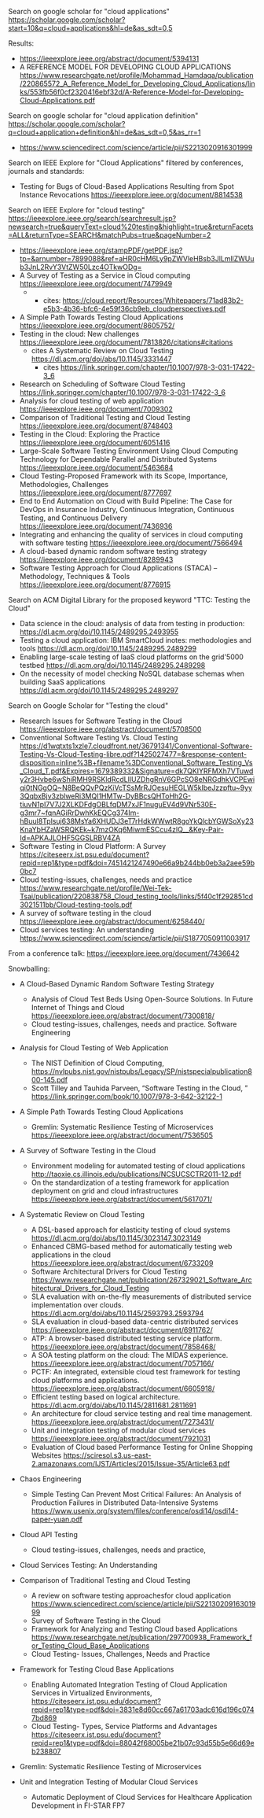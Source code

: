 
Search on google scholar for "cloud applications" https://scholar.google.com/scholar?start=10&q=cloud+applications&hl=de&as_sdt=0,5

Results:
- https://ieeexplore.ieee.org/abstract/document/5394131
- A REFERENCE MODEL FOR DEVELOPING CLOUD APPLICATIONS https://www.researchgate.net/profile/Mohammad_Hamdaqa/publication/220865572_A_Reference_Model_for_Developing_Cloud_Applications/links/553fb56f0cf2320416ebf32d/A-Reference-Model-for-Developing-Cloud-Applications.pdf

Search on google scholar for "cloud application definition" https://scholar.google.com/scholar?q=cloud+application+definition&hl=de&as_sdt=0,5&as_rr=1
- https://www.sciencedirect.com/science/article/pii/S2213020916301999

Search on IEEE Explore for "Cloud Applications" filtered by conferences, journals and standards:
- Testing for Bugs of Cloud-Based Applications Resulting from Spot Instance Revocations https://ieeexplore.ieee.org/document/8814538

Search on IEEE Explore for "cloud testing" https://ieeexplore.ieee.org/search/searchresult.jsp?newsearch=true&queryText=cloud%20testing&highlight=true&returnFacets=ALL&returnType=SEARCH&matchPubs=true&pageNumber=2
- https://ieeexplore.ieee.org/stampPDF/getPDF.jsp?tp=&arnumber=7899088&ref=aHR0cHM6Ly9pZWVleHBsb3JlLmllZWUub3JnL2RvY3VtZW50Lzc4OTkwODg=
- A Survey of Testing as a Service in Cloud computing https://ieeexplore.ieee.org/document/7479949
  - - cites: https://cloud.report/Resources/Whitepapers/71ad83b2-e5b3-4b36-bfc6-4e59f36cb9eb_cloudperspectives.pdf
- A Simple Path Towards Testing Cloud Applications https://ieeexplore.ieee.org/document/8605752/
- Testing in the cloud: New challenges https://ieeexplore.ieee.org/document/7813826/citations#citations
  - cites A Systematic Review on Cloud Testing https://dl.acm.org/doi/abs/10.1145/3331447
    - cites https://link.springer.com/chapter/10.1007/978-3-031-17422-3_6
- Research on Scheduling of Software Cloud Testing https://link.springer.com/chapter/10.1007/978-3-031-17422-3_6
- Analysis for cloud testing of web application https://ieeexplore.ieee.org/document/7009302
- Comparison of Traditional Testing and Cloud Testing https://ieeexplore.ieee.org/document/8748403
- Testing in the Cloud: Exploring the Practice https://ieeexplore.ieee.org/document/6051416
- Large-Scale Software Testing Environment Using Cloud Computing Technology for Dependable Parallel and Distributed Systems https://ieeexplore.ieee.org/document/5463684
- Cloud Testing-Proposed Framework with its Scope, Importance, Methodologies, Challenges https://ieeexplore.ieee.org/document/8777697
- End to End Automation on Cloud with Build Pipeline: The Case for DevOps in Insurance Industry, Continuous Integration, Continuous Testing, and Continuous Delivery https://ieeexplore.ieee.org/document/7436936
- Integrating and enhancing the quality of services in cloud computing with software testing https://ieeexplore.ieee.org/document/7566494
- A cloud-based dynamic random software testing strategy https://ieeexplore.ieee.org/document/8289943
- Software Testing Approach for Cloud Applications (STACA) – Methodology, Techniques & Tools https://ieeexplore.ieee.org/document/8776915

Search on ACM Digital Library for the proposed keyword "TTC: Testing the Cloud"
- Data science in the cloud: analysis of data from testing in production: https://dl.acm.org/doi/10.1145/2489295.2493955
- Testing a cloud application: IBM SmartCloud inotes: methodologies and tools https://dl.acm.org/doi/10.1145/2489295.2489299
- Enabling large-scale testing of IaaS cloud platforms on the grid'5000 testbed https://dl.acm.org/doi/10.1145/2489295.2489298
- On the necessity of model checking NoSQL database schemas when building SaaS applications https://dl.acm.org/doi/10.1145/2489295.2489297

Search on Google Scholar for "Testing the cloud"
- Research Issues for Software Testing in the Cloud https://ieeexplore.ieee.org/abstract/document/5708500
- Conventional Software Testing Vs. Cloud Testing https://d1wqtxts1xzle7.cloudfront.net/36791341/Conventional-Software-Testing-Vs-Cloud-Testing-libre.pdf?1425027477=&response-content-disposition=inline%3B+filename%3DConventional_Software_Testing_Vs_Cloud_T.pdf&Expires=1679389332&Signature=dk7QKIYRFMXh7VTuwdy2r3Hvbe6wShiRMH9RSKldRcdLlIUZDhgRnV6GPcSO8eNRGdhkVCPEwiqi0tNGgOQ~N8BeQQvPQzKiVcTSsMrRJOesuHEGLW5klbeJzzpftu~9yy3QqbxBjv3zblweRi3MQI1HMTw-DyBBcsQHToHh2G-tiuvN1pI7V7J2XLKDFdgOBLfqDM7xJF1nuguEV4d9VNr530E-g3mr7~fqnAGiRrDwhKkEQCg374Im-hBuul8Tplsuj638MsYa6XHUDJ3eT7rHdkWWwtR8goYkQlcbYGWSoXy23KnaYbHZaWSRQKEk~k7mzOKq6MiwmESCcu4zlQ__&Key-Pair-Id=APKAJLOHF5GGSLRBV4ZA
- Software Testing in Cloud Platform: A Survey https://citeseerx.ist.psu.edu/document?repid=rep1&type=pdf&doi=7451421247490e66a9b244bb0eb3a2aee59b0bc7
- Cloud testing-issues, challenges, needs and practice https://www.researchgate.net/profile/Wei-Tek-Tsai/publication/220838758_Cloud_testing_tools/links/5f40c1f292851cd3021511bb/Cloud-testing-tools.pdf
- A survey of software testing in the cloud https://ieeexplore.ieee.org/abstract/document/6258440/
- Cloud services testing: An understanding https://www.sciencedirect.com/science/article/pii/S1877050911003917

From a conference talk: https://ieeexplore.ieee.org/document/7436642

Snowballing:
- A Cloud-Based Dynamic Random Software Testing Strategy
  - Analysis of Cloud Test Beds Using Open-Source Solutions. In Future Internet of Things and Cloud https://ieeexplore.ieee.org/abstract/document/7300818/
  - Cloud testing-issues, challenges, needs and practice. Software Engineering

- Analysis for Cloud Testing of Web Application
  - The NIST Definition of Cloud Computing, https://nvlpubs.nist.gov/nistpubs/Legacy/SP/nistspecialpublication800-145.pdf
  - Scott Tilley and Tauhida Parveen, “Software Testing in the Cloud, ” https://link.springer.com/book/10.1007/978-3-642-32122-1

- A Simple Path Towards Testing Cloud Applications
  - Gremlin: Systematic Resilience Testing of Microservices https://ieeexplore.ieee.org/abstract/document/7536505
- A Survey of Software Testing in the Cloud
  - Environment modeling for automated testing of cloud applications http://taoxie.cs.illinois.edu/publications/NCSUCSCTR2011-12.pdf
  - On the standardization of a testing framework for application deployment on grid and cloud infrastructures https://ieeexplore.ieee.org/abstract/document/5617071/
- A Systematic Review on Cloud Testing
  - A DSL-based approach for elasticity testing of cloud systems https://dl.acm.org/doi/abs/10.1145/3023147.3023149
  - Enhanced CBMG-based method for automatically testing web applications in the cloud https://ieeexplore.ieee.org/abstract/document/6733209
  - Software Architectural Drivers for Cloud Testing https://www.researchgate.net/publication/267329021_Software_Architectural_Drivers_for_Cloud_Testing
  - SLA evaluation with on-the-fly measurements of distributed service implementation over clouds. https://dl.acm.org/doi/abs/10.1145/2593793.2593794
  - SLA evaluation in cloud-based data-centric distributed services https://ieeexplore.ieee.org/abstract/document/6911762/
  - ATP: A browser-based distributed testing service platform. https://ieeexplore.ieee.org/abstract/document/7858468/
  - A SOA testing platform on the cloud: The MIDAS experience. https://ieeexplore.ieee.org/abstract/document/7057166/
  - PCTF: An integrated, extensible cloud test framework for testing cloud platforms and applications. https://ieeexplore.ieee.org/abstract/document/6605918/
  - Efficient testing based on logical architecture. https://dl.acm.org/doi/abs/10.1145/2811681.2811691
  - An architecture for cloud service testing and real time management. https://ieeexplore.ieee.org/abstract/document/7273431/
  - Unit and integration testing of modular cloud services https://ieeexplore.ieee.org/abstract/document/7921031
  - Evaluation of Cloud based Performance Testing for Online Shopping Websites https://sciresol.s3.us-east-2.amazonaws.com/IJST/Articles/2015/Issue-35/Article63.pdf
- Chaos Engineering
  - Simple Testing Can Prevent Most Critical Failures: An Analysis of Production Failures in Distributed Data-Intensive Systems https://www.usenix.org/system/files/conference/osdi14/osdi14-paper-yuan.pdf
- Cloud API Testing
  - Cloud testing-issues, challenges, needs and practice,
- Cloud Services Testing: An Understanding
- Comparison of Traditional Testing and Cloud Testing
  - A review on software testing approachesfor cloud application https://www.sciencedirect.com/science/article/pii/S2213020916301999
  - Survey of Software Testing in the Cloud
  - Framework for Analyzing and Testing Cloud based Applications https://www.researchgate.net/publication/297700938_Framework_for_Testing_Cloud_Base_Applications
  - Cloud Testing- Issues, Challenges, Needs and Practice
- Framework for Testing Cloud Base Applications
  - Enabling Automated Integration Testing of Cloud Application Services in Virtualized Environments, https://citeseerx.ist.psu.edu/document?repid=rep1&type=pdf&doi=3831e8d60cc667a61703adc616d196c0747bd869
  - Cloud Testing- Types, Service Platforms and Advantages https://citeseerx.ist.psu.edu/document?repid=rep1&type=pdf&doi=88042f68005be21b07c93d55b5e66d69eb238807
- Gremlin: Systematic Resilience Testing of Microservices
- Unit and Integration Testing of Modular Cloud Services
  - Automatic Deployment of Cloud Services for Healthcare Application Development in FI-STAR FP7
